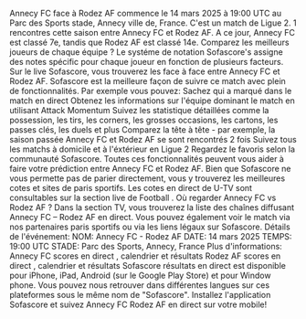 Annecy FC face à Rodez AF commence le 14 mars 2025 à 19:00 UTC au Parc des Sports stade, Annecy ville de, France. C'est un match de Ligue 2.
1 rencontres cette saison entre Annecy FC et Rodez AF. A ce jour, Annecy FC est classé 7e, tandis que Rodez AF est classé 14e. Comparez les meilleurs joueurs de chaque équipe ? Le systéme de notation Sofascore's assigne des notes spécific pour chaque joueur en fonction de plusieurs facteurs.
Sur le live Sofascore, vous trouverez les face à face entre Annecy FC et Rodez AF. Sofascore est la meilleure façon de suivre ce match avec plein de fonctionnalités. Par exemple vous pouvez:
Sachez qui a marqué dans le match en direct
Obtenez les informations sur l'équipe dominant le match en utilisant Attack Momentum
Suivez les statistique détaillées comme la possession, les tirs, les corners, les grosses occasions, les cartons, les passes clés, les duels et plus
Comparez la tête à tête - par exemple, la saison passée Annecy FC et Rodez AF se sont rencontrés 2 fois
Suivez tous les matchs à domicile et à l'éxtérieur en Ligue 2
Regardez le favoris selon la communauté Sofascore.
Toutes ces fonctionnalités peuvent vous aider à faire votre prédiction entre Annecy FC et Rodez AF. Bien que Sofascore ne vous permette pas de parier directement, vous y trouverez les meilleures cotes et sites de paris sportifs. Les cotes en direct de U-TV sont consultables sur la section live de Football .
Où regarder Annecy FC vs Rodez AF ? Dans la section TV, vous trouverez la liste des chaînes diffusant Annecy FC – Rodez AF en direct. Vous pouvez également voir le match via nos partenaires paris sportifs ou via les liens légaux sur Sofascore.
Détails de l'événement:
NOM: Annecy FC - Rodez AF
DATE: 14 mars 2025
TEMPS: 19:00 UTC
STADE: Parc des Sports, Annecy, France
Plus d'informations:
Annecy FC scores en direct , calendrier et résultats
Rodez AF scores en direct , calendrier et résultats
Sofascore résultats en direct est disponible pour iPhone, iPad, Android (sur le Google Play Store) et pour Window phone. Vous pouvez nous retrouver dans différentes langues sur ces plateformes sous le même nom de "Sofascore". Installez l'application Sofascore et suivez Annecy FC Rodez AF en direct sur votre mobile!
